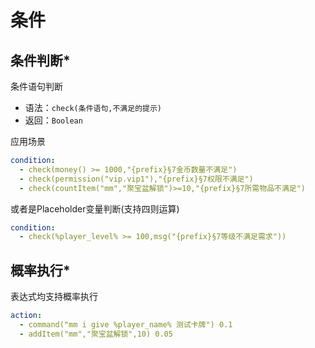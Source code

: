 # 条件




## 条件判断*
条件语句判断

* 语法：`check(条件语句,不满足的提示)`
* 返回：`Boolean`

应用场景

```yaml
condition:
  - check(money() >= 1000,"{prefix}§7金币数量不满足")
  - check(permission("vip.vip1"),"{prefix}§7权限不满足")
  - check(countItem("mm","聚宝盆解锁")>=10,"{prefix}§7所需物品不满足")

```

或者是Placeholder变量判断(支持四则运算)

```yaml
condition:
  - check(%player_level% >= 100,msg("{prefix}§7等级不满足需求"))

```


## 概率执行*
表达式均支持概率执行

```yaml
action:
  - command("mm i give %player_name% 测试卡牌") 0.1
  - addItem("mm","聚宝盆解锁",10) 0.05
```
